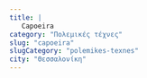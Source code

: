 ```yaml
---
title: |
   Capoeira
category: "Πολεμικές τέχνες"
slug: "capoeira"
slugCategory: "polemikes-texnes"
city: "Θεσσαλονίκη"
---
```


